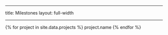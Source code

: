 ---

title: Milestones
layout: full-width

----

{% for project in site.data.projects %}
  project.name
{% endfor %}
